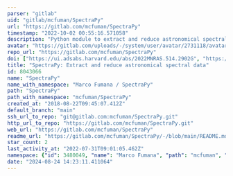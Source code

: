 ```yaml
---
parser: "gitlab"
uid: "gitlab/mcfuman/SpectraPy"
url: "https://gitlab.com/mcfuman/SpectraPy"
timestamp: "2022-10-02 00:55:16.571058"
description: "Python module to extract and reduce astronomical spectral data"
avatar: "https://gitlab.com/uploads/-/system/user/avatar/2731118/avatar.png"
repo_url: "https://gitlab.com/mcfuman/SpectraPy"
doi: ["https://ui.adsabs.harvard.edu/abs/2022MNRAS.514.2902G", "https://ui.adsabs.harvard.edu/abs/2022ascl.soft09017F/abstract"]
title: "SpectraPy: Extract and reduce astronomical spectral data"
id: 8043066
name: "SpectraPy"
name_with_namespace: "Marco Fumana / SpectraPy"
path: "SpectraPy"
path_with_namespace: "mcfuman/SpectraPy"
created_at: "2018-08-22T09:45:07.412Z"
default_branch: "main"
ssh_url_to_repo: "git@gitlab.com:mcfuman/SpectraPy.git"
http_url_to_repo: "https://gitlab.com/mcfuman/SpectraPy.git"
web_url: "https://gitlab.com/mcfuman/SpectraPy"
readme_url: "https://gitlab.com/mcfuman/SpectraPy/-/blob/main/README.md"
star_count: 2
last_activity_at: "2022-07-31T09:01:05.462Z"
namespace: {"id": 3480049, "name": "Marco Fumana", "path": "mcfuman", "kind": "user", "full_path": "mcfuman", "parent_id": null, "avatar_url": "/uploads/-/system/user/avatar/2731118/avatar.png", "web_url": "https://gitlab.com/mcfuman"}
date: "2024-08-24 14:23:11.411064"
---
```

